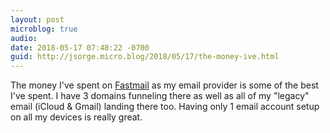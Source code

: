 ```yaml
---
layout: post
microblog: true
audio: 
date: 2018-05-17 07:48:22 -0700
guid: http://jsorge.micro.blog/2018/05/17/the-money-ive.html
---
```

The money I've spent on [Fastmail](https://www.fastmail.com/?STKI=15614818) as my email provider is some of the best I've spent. I have 3 domains funneling there as well as all of my "legacy" email (iCloud & Gmail) landing there too. Having only 1 email account setup on all my devices is really great.

